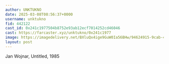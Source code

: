 ```yaml
---
author: UNKTUKNO
date: 2025-03-08T08:56:37+0000
username: unktukno
fid: 442122
cast_id: 0x241c1977504b8752e93ab12ecf7014252cd46046
cast: https://farcaster.xyz/unktukno/0x241c1977
image: https://imagedelivery.net/BXluQx4ige9GuW0Ia56BHw/94624915-9cab-41ed-3974-2b433e865800/original
layout: post
---
```


Jan Wojnar, Untitled, 1985

<img src='https://imagedelivery.net/BXluQx4ige9GuW0Ia56BHw/94624915-9cab-41ed-3974-2b433e865800/original' alt='' referrerpolicy='no-referrer'/>
